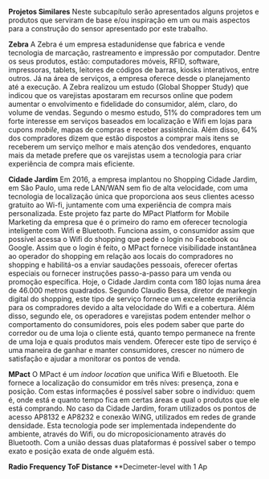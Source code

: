 **Projetos Similares**
Neste subcapítulo serão apresentados alguns projetos e produtos que serviram de base e/ou inspiração em um ou mais aspectos para a construção do sensor apresentado por este trabalho.

**Zebra**
A Zebra é um empresa estadunidense que fabrica e vende tecnologia de marcação, rastreamento e impressão por computador. Dentre os seus produtos, estão: computadores móveis, RFID, software, impressoras, tablets, leitores de códigos de barras, kiosks interativos, entre outros. Já na área de serviços, a empresa oferece desde o planejamento até a execução.
A Zebra realizou um estudo (Global Shopper Study) que indicou que os varejistas apostaram em recursos online que podem aumentar o envolvimento e fidelidade do consumidor, além, claro, do volume de vendas. Segundo o mesmo estudo, 51% do compradores tem um forte interesse em serviços baseados em localização e Wifi em lojas para cupons *mobile*, mapas de compras e receber assistência. Além disso, 64% dos compradores dizem que estão dispostos a comprar mais itens se receberem um serviço melhor e mais atenção dos vendedores, enquanto mais da metade prefere que os varejistas usem a tecnologia para criar experiência de compra mais eficiente.

**Cidade Jardim**
Em 2016, a empresa implantou no Shopping Cidade Jardim, em São Paulo, uma rede LAN/WAN sem fio de alta velocidade, com uma tecnologia de localização única que proporciona aos seus clientes acesso gratuito ao Wi-fi, juntamente com uma experiência de compra mais personalizada. Este projeto faz parte do MPact Platform for Mobile Marketing da empresa que é o primeiro do ramo em oferecer tecnologia inteligente com Wifi e Bluetooth.
Funciona assim, o consumidor assim que possível acessa o Wifi do shopping que pede o login no Facebook ou Google. Assim que o login é feito, o MPact fornece visibilidade instantânea ao operador do shopping em relação aos locais do compradores no shopping e habilitá-os a enviar saudações pessoais, oferecer ofertas especiais ou fornecer instruções passo-a-passo para um venda ou promoção específica. Hoje, o Cidade Jardim conta com 180 lojas numa área de 46.000 metros quadrados.
Segundo Claudio Bessa, diretor de markegin digital do shopping, este tipo de serviço fornece um excelente experiência para os compradores devido a alta velocidade do Wifi e a cobertura. Além disso, segundo ele, os operadores e varejistas podem entender melhor o comportamento do consumidores, pois eles podem saber que parte do corredor ou de uma loja o cliente está, quanto tempo permanece na frente de uma loja e quais produtos mais vendem. Oferecer este tipo de serviço é uma maneira de ganhar e manter consumidores, crescer no número de satisfação e ajudar a monitorar os pontos de venda.

 **MPact**
 O MPact é um *indoor location* que unifica Wifi e Bluetooth. Ele fornece a localização do consumidor em três níves: presença, zona e posição. Com estas informações é possível saber sobre o indíviduo: quem é, onde está e quanto tempo fica em certas áreas e qual o produtos que ele está comprando. No caso da Cidade Jardim, foram utilizados os pontos de acesso AP8132 e AP8232 e conexão WiNG, utilizados em redes de grande densidade.
 Esta tecnologia pode ser implementada independente do ambiente, através do Wifi, ou do microposicionamento através do Bluetooth. Com a união dessas duas plataformas é possível saber o tempo exato e posição exata de onde alguém está.

**Radio Frequency ToF Distance**
**Decimeter-level with 1 Ap
